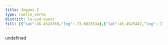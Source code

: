 ```yaml
---
title: Jogues 2
type: ruelle_verte
district: le-sud-ouest
fill: [{"lat":45.4524769,"lng":-73.6015534},{"lat":45.4525447,"lng":-73.6011457},{"lat":45.4524017,"lng":-73.6015213},{"lat":45.4501738,"lng":-73.6007595},{"lat":45.4501136,"lng":-73.6011136},{"lat":45.450234,"lng":-73.6004376}]
---
```


undefined